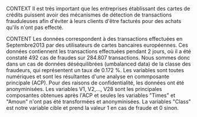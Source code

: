 CONTEXT
Il est très important que les entreprises établissant des cartes de crédits puissent avoir des mécanismes de détection de transactions frauduleuses afin d'éviter à leurs clients d'être facturés pour des achats qu'ils n'ont pas effecté.

CONTENT
Les données correspondent à des transactions effectuées en Septembre2013 par des utilisateurs de cartes bancaires européennes. Ces données contiennent les transactions effectuées pendant 2 jours, où il a été constaté 492 cas de fraudes sur 284.807 transactions. Nous sommes donc dans un cas de données déséquilibrées (umbalanced data) de la classe des  fraudeurs, qui représentent un taux de 0.172 %.
Les variables sont toutes numériques et sont les résultantes d'une analyse en commposante principale (ACP). Pour des raisons de confidentialité, les données ont été anonyminisées. Les variables V1, V2,..., V28 sont les principales composantes obtenues après l'ACP et seules les variables "Times" et "Amoun" n'ont pas été transformées et anonyminisées. La variables "Class" est notre variable cible et prend la valeur 1 en cas de fraude et 0 sinon.

